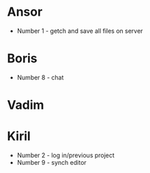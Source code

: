# Ansor
- Number 1 - getch and save all files on server

# Boris
- Number 8 - chat

# Vadim

# Kiril
- Number 2 - log in/previous project
- Number 9 - synch editor
